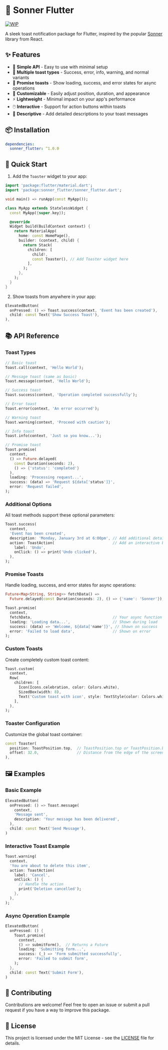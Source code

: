 # 🍞 Sonner Flutter

[![WIP](https://img.shields.io/badge/Status-WIP-orange)](https://img.shields.io/badge/Status-WIP-orange)

A sleek toast notification package for Flutter, inspired by the popular [Sonner](https://sonner.emilkowal.ski/) library from React.

<!-- ![Sonner Flutter Demo](https://github.com/yourusername/sonner_flutter/raw/main/assets/demo.gif) -->

## ✨ Features

- 🎯 **Simple API** - Easy to use with minimal setup
- 🌈 **Multiple toast types** - Success, error, info, warning, and normal variants
- 🔄 **Promise toasts** - Show loading, success, and error states for async operations
- 🎨 **Customizable** - Easily adjust position, duration, and appearance
- ⚡ **Lightweight** - Minimal impact on your app's performance
- 🖱️ **Interactive** - Support for action buttons within toasts
- 🔔 **Descriptive** - Add detailed descriptions to your toast messages

## 📦 Installation

```yaml
dependencies:
  sonner_flutter: ^1.0.0
```

## 🚀 Quick Start

1. Add the `Toaster` widget to your app:

```dart
import 'package:flutter/material.dart';
import 'package:sonner_flutter/sonner_flutter.dart';

void main() => runApp(const MyApp());

class MyApp extends StatelessWidget {
  const MyApp({super.key});

  @override
  Widget build(BuildContext context) {
    return MaterialApp(
      home: const HomePage(),
      builder: (context, child) {
        return Stack(
          children: [
            child!,
            const Toaster(), // Add Toaster widget here
          ],
        );
      },
    );
  }
}
```

2. Show toasts from anywhere in your app:

```dart
ElevatedButton(
  onPressed: () => Toast.success(context, 'Event has been created'),
  child: const Text('Show Success Toast'),
),
```

## 📚 API Reference

### Toast Types

```dart
// Basic toast
Toast.call(context, 'Hello World');

// Message toast (same as basic)
Toast.message(context, 'Hello World');

// Success toast
Toast.success(context, 'Operation completed successfully');

// Error toast
Toast.error(context, 'An error occurred');

// Warning toast
Toast.warning(context, 'Proceed with caution');

// Info toast
Toast.info(context, 'Just so you know...');

// Promise toast
Toast.promise(
  context,
  () => Future.delayed(
    const Duration(seconds: 2),
    () => {'status': 'completed'}
  ),
  loading: 'Processing request...',
  success: (data) => 'Request ${data['status']}',
  error: 'Request failed',
);
```

### Additional Options

All toast methods support these optional parameters:

```dart
Toast.success(
  context,
  'Event has been created',
  description: 'Monday, January 3rd at 6:00pm', // Add additional details
  action: ToastAction(                          // Add an interactive button
    label: 'Undo',
    onClick: () => print('Undo clicked'),
  ),
);
```

### Promise Toasts

Handle loading, success, and error states for async operations:

```dart
Future<Map<String, String>> fetchData() =>
  Future.delayed(const Duration(seconds: 2), () => {'name': 'Sonner'});

Toast.promise(
  context,
  fetchData,                                    // Your async function
  loading: 'Loading data...',                   // Shown during load
  success: (data) => 'Welcome, ${data['name']}', // Shown on success
  error: 'Failed to load data',                 // Shown on error
);
```

### Custom Toasts

Create completely custom toast content:

```dart
Toast.custom(
  context,
  Row(
    children: [
      Icon(Icons.celebration, color: Colors.white),
      SizedBox(width: 8),
      Text('Custom toast with icon', style: TextStyle(color: Colors.white)),
    ],
  ),
);
```

### Toaster Configuration

Customize the global toast container:

```dart
const Toaster(
  position: ToastPosition.top,  // ToastPosition.top or ToastPosition.bottom
  offset: 32.0,                 // Distance from the edge of the screen
),
```

## 🖼️ Examples

### Basic Example

```dart
ElevatedButton(
  onPressed: () => Toast.message(
    context,
    'Message sent',
    description: 'Your message has been delivered',
  ),
  child: const Text('Send Message'),
)
```

### Interactive Toast Example

```dart
Toast.warning(
  context,
  'You are about to delete this item',
  action: ToastAction(
    label: 'Cancel',
    onClick: () {
      // Handle the action
      print('Deletion cancelled');
    },
  ),
);
```

### Async Operation Example

```dart
ElevatedButton(
  onPressed: () {
    Toast.promise(
      context,
      () => submitForm(),  // Returns a Future
      loading: 'Submitting form...',
      success: (_) => 'Form submitted successfully',
      error: 'Failed to submit form',
    );
  },
  child: const Text('Submit Form'),
)
```

## 🤝 Contributing

Contributions are welcome! Feel free to open an issue or submit a pull request if you have a way to improve this package.

## 📄 License

This project is licensed under the MIT License - see the [LICENSE](LICENSE) file for details.
